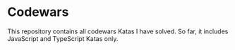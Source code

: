 # Codewars
This repository contains all codewars Katas I have solved. 
So far, it includes JavaScript and TypeScript Katas only. 